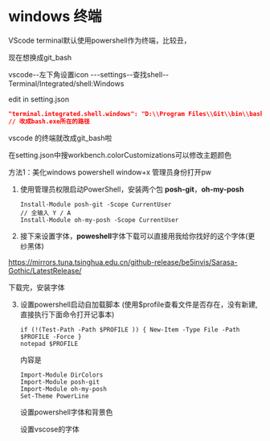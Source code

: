 # windows 终端



VScode terminal默认使用powershell作为终端，比较丑，

现在想换成git_bash

vscode--左下角设置icon ---settings--查找shell--Terminal/Integrated/shell:Windows

edit in setting.json

```json 
"terminal.integrated.shell.windows": "D:\\Program Files\\Git\\bin\\bash.exe",
// 改成bash.exe所在的路径
```

vscode 的终端就改成git_bash啦

在setting.json中搜workbench.colorCustomizations可以修改主题颜色



方法1：美化windows powershell  window+x 管理员身份打开pw

1. 使用管理员权限启动PowerShell，安装两个包 **posh-git**，**oh-my-posh**

   ```
   Install-Module posh-git -Scope CurrentUser
   // 全输入 Y / A
   Install-Module oh-my-posh -Scope CurrentUser
   ```

2. 接下来设置字体，**poweshell**字体下载可以直接用我给你找好的这个字体(更纱黑体)

https://mirrors.tuna.tsinghua.edu.cn/github-release/be5invis/Sarasa-Gothic/LatestRelease/

下载完，安装字体

3. 设置powershell启动自加载脚本  (使用$profile查看文件是否存在，没有新建, 直接执行下面命令打开记事本)

   ```
   if (!(Test-Path -Path $PROFILE )) { New-Item -Type File -Path $PROFILE -Force }
   notepad $PROFILE
   ```

   内容是

   ```
   Import-Module DirColors
   Import-Module posh-git
   Import-Module oh-my-posh
   Set-Theme PowerLine
   ```

   设置powershell字体和背景色

   设置vscose的字体

   